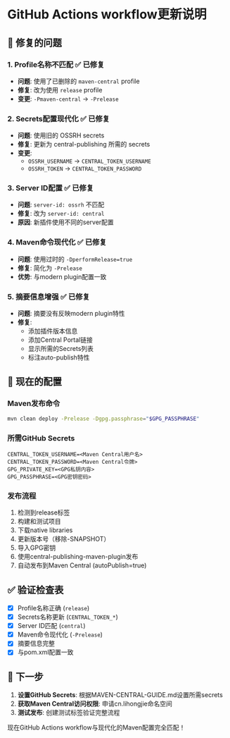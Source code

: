 # GitHub Actions workflow更新说明

## 🔧 修复的问题

### 1. **Profile名称不匹配** ✅ 已修复
- **问题**: 使用了已删除的 `maven-central` profile
- **修复**: 改为使用 `release` profile
- **变更**: `-Pmaven-central` → `-Prelease`

### 2. **Secrets配置现代化** ✅ 已修复
- **问题**: 使用旧的 OSSRH secrets
- **修复**: 更新为 central-publishing 所需的 secrets
- **变更**:
  - `OSSRH_USERNAME` → `CENTRAL_TOKEN_USERNAME`
  - `OSSRH_TOKEN` → `CENTRAL_TOKEN_PASSWORD`

### 3. **Server ID配置** ✅ 已修复
- **问题**: `server-id: ossrh` 不匹配
- **修复**: 改为 `server-id: central`
- **原因**: 新插件使用不同的server配置

### 4. **Maven命令现代化** ✅ 已修复
- **问题**: 使用过时的 `-DperformRelease=true`
- **修复**: 简化为 `-Prelease`
- **优势**: 与modern plugin配置一致

### 5. **摘要信息增强** ✅ 已修复
- **问题**: 摘要没有反映modern plugin特性
- **修复**: 
  - 添加插件版本信息
  - 添加Central Portal链接
  - 显示所需的Secrets列表
  - 标注auto-publish特性

## 🎯 现在的配置

### Maven发布命令
```bash
mvn clean deploy -Prelease -Dgpg.passphrase="$GPG_PASSPHRASE"
```

### 所需GitHub Secrets
```
CENTRAL_TOKEN_USERNAME=<Maven Central用户名>
CENTRAL_TOKEN_PASSWORD=<Maven Central令牌>
GPG_PRIVATE_KEY=<GPG私钥内容>
GPG_PASSPHRASE=<GPG密钥密码>
```

### 发布流程
1. 检测到release标签
2. 构建和测试项目
3. 下载native libraries
4. 更新版本号（移除-SNAPSHOT）
5. 导入GPG密钥
6. 使用central-publishing-maven-plugin发布
7. 自动发布到Maven Central (autoPublish=true)

## ✅ 验证检查表

- [x] Profile名称正确 (`release`)
- [x] Secrets名称更新 (`CENTRAL_TOKEN_*`)
- [x] Server ID匹配 (`central`)
- [x] Maven命令现代化 (`-Prelease`)
- [x] 摘要信息完整
- [x] 与pom.xml配置一致

## 🚀 下一步

1. **设置GitHub Secrets**: 根据MAVEN-CENTRAL-GUIDE.md设置所需secrets
2. **获取Maven Central访问权限**: 申请cn.lihongjie命名空间
3. **测试发布**: 创建测试标签验证完整流程

现在GitHub Actions workflow与现代化的Maven配置完全匹配！
